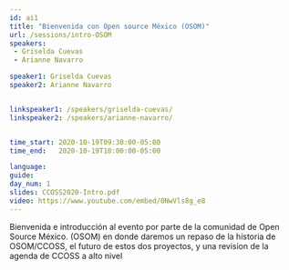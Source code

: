 ```yaml
---
id: ai1
title: "Bienvenida con Open source México (OSOM)"
url: /sessions/intro-OSOM
speakers:
 - Griselda Cuevas
 - Arianne Navarro 

speaker1: Griselda Cuevas
speaker2: Arianne Navarro


linkspeaker1: /speakers/griselda-cuevas/
linkspeaker2: /speakers/arianne-navarro/


time_start: 2020-10-19T09:30:00-05:00
time_end:   2020-10-19T10:00:00-05:00

language: 
guide:
day_num: 1
slides: CCOSS2020-Intro.pdf
video: https://www.youtube.com/embed/0NwVls8g_e8
---
```


Bienvenida e introducción al evento por parte de la comunidad de Open Source México. (OSOM) en donde daremos un repaso de la historia de OSOM/CCOSS, el futuro de estos dos proyectos, y una revision de la agenda de CCOSS a alto nivel 
